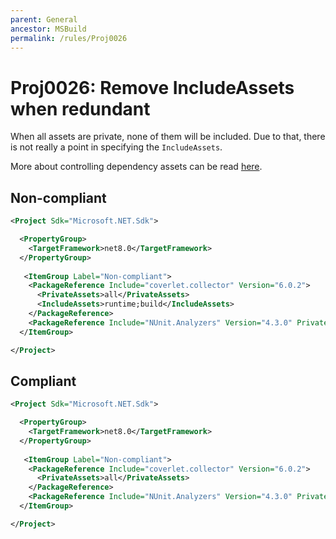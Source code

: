 ```yaml
---
parent: General
ancestor: MSBuild
permalink: /rules/Proj0026
---
```


# Proj0026: Remove IncludeAssets when redundant
When all assets are private, none of them will be included. Due to that, there
is not really a point in specifying the `IncludeAssets`.

More about controlling dependency assets can be read [here](https://learn.microsoft.com/nuget/consume-packages/package-references-in-project-files#controlling-dependency-assets).

## Non-compliant
``` xml
<Project Sdk="Microsoft.NET.Sdk">

  <PropertyGroup>
    <TargetFramework>net8.0</TargetFramework>
  </PropertyGroup>
  
   <ItemGroup Label="Non-compliant">
    <PackageReference Include="coverlet.collector" Version="6.0.2">
      <PrivateAssets>all</PrivateAssets>
      <IncludeAssets>runtime;build</IncludeAssets>
    </PackageReference>
    <PackageReference Include="NUnit.Analyzers" Version="4.3.0" PrivateAssets="All" IncludeAssets="runtime;build;native; contentfiles;analyzers;buildtransitive" />
  </ItemGroup>

</Project>
```

## Compliant
``` xml
<Project Sdk="Microsoft.NET.Sdk">

  <PropertyGroup>
    <TargetFramework>net8.0</TargetFramework>
  </PropertyGroup>
  
   <ItemGroup Label="Non-compliant">
    <PackageReference Include="coverlet.collector" Version="6.0.2">
      <PrivateAssets>all</PrivateAssets>
    </PackageReference>
    <PackageReference Include="NUnit.Analyzers" Version="4.3.0" PrivateAssets="All" />
  </ItemGroup>

</Project>
```
